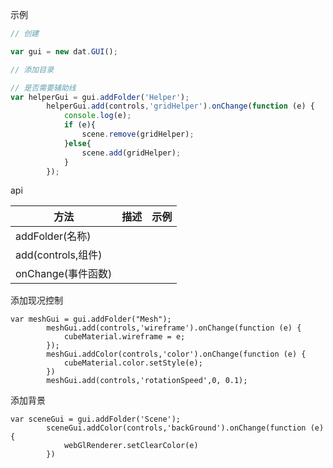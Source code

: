 

示例

```js
// 创建

var gui = new dat.GUI();

// 添加目录

// 是否需要辅助线
var helperGui = gui.addFolder('Helper');
        helperGui.add(controls,'gridHelper').onChange(function (e) {
            console.log(e);
            if (e){
                scene.remove(gridHelper);
            }else{
                scene.add(gridHelper);
            }
        });


```

api

| 方法               | 描述 | 示例 |
| ------------------ | ---- | ---- |
| addFolder(名称)    |      |      |
| add(controls,组件) |      |      |
| onChange(事件函数) |      |      |

添加现况控制

```
var meshGui = gui.addFolder("Mesh");
        meshGui.add(controls,'wireframe').onChange(function (e) {
            cubeMaterial.wireframe = e;
        });
        meshGui.addColor(controls,'color').onChange(function (e) {
            cubeMaterial.color.setStyle(e);
        })
        meshGui.add(controls,'rotationSpeed',0, 0.1);
```

添加背景

```
var sceneGui = gui.addFolder('Scene');
        sceneGui.addColor(controls,'backGround').onChange(function (e) {
            webGlRenderer.setClearColor(e)
        })
```

